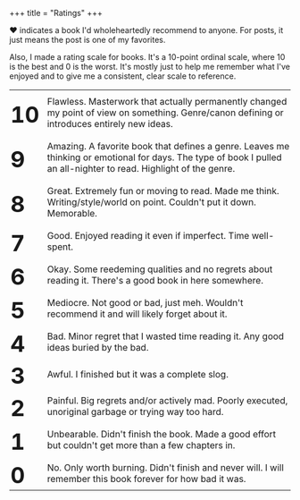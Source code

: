 +++
title = "Ratings"
+++

♥ indicates a book I'd wholeheartedly recommend to anyone. For posts, it just means the post is one of my favorites.

Also, I made a rating scale for books. It's a 10-point ordinal scale, where 10 is the best and 0 is the worst. It's mostly just to help me remember what I've enjoyed and to give me a consistent, clear scale to reference.

<style type="text/css">
  table .rating {
    font-size:2.5rem;
    text-align:left;
    vertical-align:center;
    font-weight:bold;
    white-space:pre;
    padding:6px 14px 0 2px;
  }
  table td {
    padding: 10px 0;
  }
</style>

<table>
  <tr>
    <td class="rating">10</td>
    <td>Flawless. Masterwork that actually permanently changed my point of view on something. Genre/canon defining or introduces entirely new ideas.</td>
  </tr>
  <tr>
    <td class="rating">9</td>
    <td>Amazing. A favorite book that defines a genre. Leaves me thinking or emotional for days. The type of book I pulled an all-nighter to read. Highlight of the genre.</td>
  </tr>
  <tr>
    <td class="rating">8</td>
    <td>Great. Extremely fun or moving to read. Made me think. Writing/style/world on point. Couldn't put it down. Memorable.</td>
  </tr>
  <tr>
    <td class="rating">7</td>
    <td>Good. Enjoyed reading it even if imperfect. Time well-spent.</td>
  </tr>
  <tr>
    <td class="rating">6</td>
    <td>Okay. Some reedeming qualities and no regrets about reading it. There's a good book in here somewhere.</td>
  </tr>
  <tr>
    <td class="rating">5</td>
    <td>Mediocre. Not good or bad, just meh. Wouldn't recommend it and will likely forget about it.</td>
  </tr>
  <tr>
    <td class="rating">4</td>
    <td>Bad. Minor regret that I wasted time reading it. Any good ideas buried by the bad.</td>
  </tr>
  <tr>
    <td class="rating">3</td>
    <td>Awful. I finished but it was a complete slog.</td>
  </tr>
  <tr>
    <td class="rating">2</td>
    <td>Painful. Big regrets and/or actively mad. Poorly executed, unoriginal garbage or trying way too hard.</td>
  </tr>
  <tr>
    <td class="rating">1</td>
    <td>Unbearable. Didn't finish the book. Made a good effort but couldn't get more than a few chapters in.</td>
  </tr>
  <tr>
    <td class="rating">0</td>
    <td>No. Only worth burning. Didn't finish and never will. I will remember this book forever for how bad it was.</td>
  </tr>
</table>
